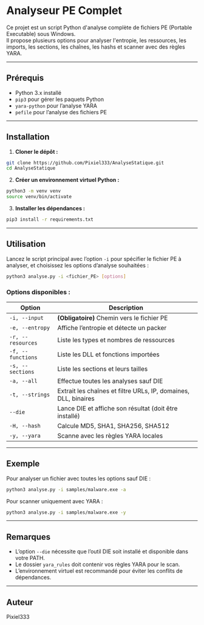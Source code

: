 # Analyseur PE Complet

Ce projet est un script Python d'analyse complète de fichiers PE (Portable Executable) sous Windows.  
Il propose plusieurs options pour analyser l'entropie, les ressources, les imports, les sections, les chaînes, les hashs et scanner avec des règles YARA.

---

## Prérequis

- Python 3.x installé
- `pip3` pour gérer les paquets Python
- `yara-python` pour l’analyse YARA
- `pefile` pour l’analyse des fichiers PE

---

## Installation

1. **Cloner le dépôt :**

```bash
git clone https://github.com/Pixiel333/AnalyseStatique.git
cd AnalyseStatique
````

2. **Créer un environnement virtuel Python :**

```bash
python3 -m venv venv
source venv/bin/activate
```

3. **Installer les dépendances :**

```bash
pip3 install -r requirements.txt
```
---

## Utilisation

Lancez le script principal avec l’option `-i` pour spécifier le fichier PE à analyser, et choisissez les options d’analyse souhaitées :

```bash
python3 analyse.py -i <fichier_PE> [options]
```

### Options disponibles :

| Option            | Description                                                     |
| ----------------- | --------------------------------------------------------------- |
| `-i, --input`     | **(Obligatoire)** Chemin vers le fichier PE                     |
| `-e, --entropy`   | Affiche l’entropie et détecte un packer                         |
| `-r, --resources` | Liste les types et nombres de ressources                        |
| `-f, --functions` | Liste les DLL et fonctions importées                            |
| `-s, --sections`  | Liste les sections et leurs tailles                             |
| `-a, --all`       | Effectue toutes les analyses sauf DIE                           |
| `-t, --strings`   | Extrait les chaînes et filtre URLs, IP, domaines, DLL, binaires |
| `--die`           | Lance DIE et affiche son résultat (doit être installé)          |
| `-H, --hash`      | Calcule MD5, SHA1, SHA256, SHA512                               |
| `-y, --yara`      | Scanne avec les règles YARA locales                             |

---

## Exemple

Pour analyser un fichier avec toutes les options sauf DIE :

```bash
python3 analyse.py -i samples/malware.exe -a
```

Pour scanner uniquement avec YARA :

```bash
python3 analyse.py -i samples/malware.exe -y
```

---

## Remarques

* L’option `--die` nécessite que l’outil DIE soit installé et disponible dans votre PATH.
* Le dossier `yara_rules` doit contenir vos règles YARA pour le scan.
* L’environnement virtuel est recommandé pour éviter les conflits de dépendances.

---


## Auteur

Pixiel333

